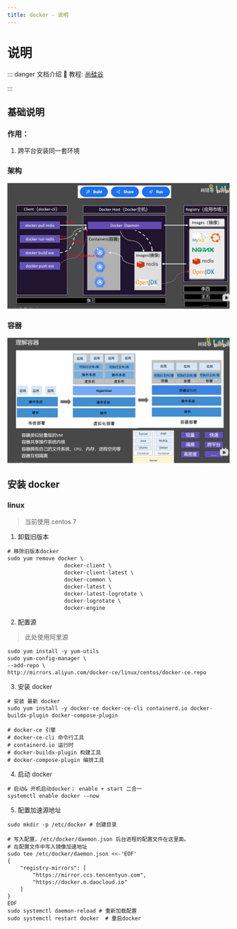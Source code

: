 ```yaml
---
title: docker - 说明
---
```


# 说明

::: danger 文档介绍
💞 教程: [尚硅谷](https://www.bilibili.com/video/BV1Zn4y1X7AZ?spm_id_from=333.788.videopod.episodes&vd_source=a5562c9c5e71d043328e11d8d153df25)

:::

## 基础说明

### 作用：

1. 跨平台安装同一套环境

### 架构

![架构示意图](./img/index/index__2024-12-17-16-58-02.png)

### 容器

![理解容器](./img/index/index__2024-12-17-17-08-02.png)

## 安装 docker

### linux

> 当前使用 centos 7

1. 卸载旧版本

```shell
# 移除旧版本docker
sudo yum remove docker \
                  docker-client \
                  docker-client-latest \
                  docker-common \
                  docker-latest \
                  docker-latest-logrotate \
                  docker-logrotate \
                  docker-engine
```

2. 配置源

> 此处使用阿里源

```shell
sudo yum install -y yum-utils
sudo yum-config-manager \
--add-repo \
http://mirrors.aliyun.com/docker-ce/linux/centos/docker-ce.repo
```

3. 安装 docker

```shell
# 安装 最新 docker
sudo yum install -y docker-ce docker-ce-cli containerd.io docker-buildx-plugin docker-compose-plugin

# docker-ce 引擎
# docker-ce-cli 命令行工具
# containerd.io 运行时
# docker-buildx-plugin 构建工具
# docker-compose-plugin 编排工具
```

4. 启动 docker

```shell
# 启动& 开机启动docker； enable + start 二合一
systemctl enable docker --now
```

5. 配置加速源地址

```shell
sudo mkdir -p /etc/docker # 创建目录

# 写入配置，/etc/docker/daemon.json 后台进程的配置文件在这里面。
# 在配置文件中写入镜像加速地址
sudo tee /etc/docker/daemon.json <<-'EOF'
{
    "registry-mirrors": [
        "https://mirror.ccs.tencentyun.com",
        "https://docker.m.daocloud.io"
    ]
}
EOF
sudo systemctl daemon-reload # 重新加载配置
sudo systemctl restart docker  # 重启docker
```
